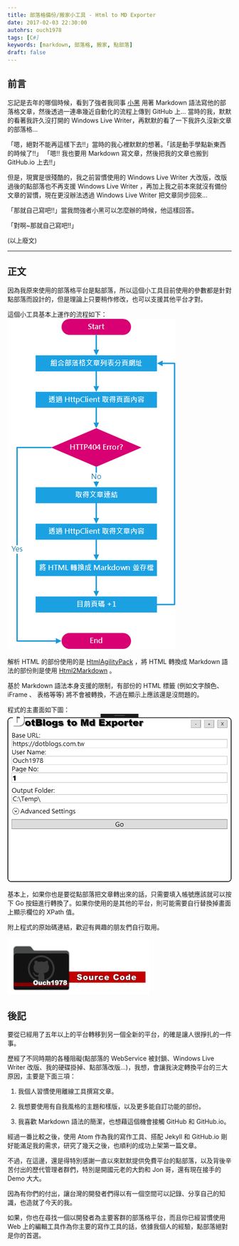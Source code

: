 ```yaml
---
title: 部落格備份/搬家小工具 - Html to MD Exporter
date: 2017-02-03 22:30:00
autohrs: ouch1978
tags: [C#]
keywords: [markdown, 部落格, 搬家, 點部落]
draft: false
---
```


## 前言

[blackie1019]: https://github.com/blackie1019 "Blackie - 強者我同事"

忘記是去年的哪個時候，看到了強者我同事 [小黑][blackie1019] 用著 Markdown 語法寫他的部落格文章，然後透過一連串幾近自動化的流程上傳到 GitHub 上...
當時的我，默默的看著我許久沒打開的 Windows Live Writer，再默默的看了一下我許久沒新文章的部落格...

<!--truncate-->

「嗯，絕對不能再這樣下去!!」當時的我心裡默默的想著。「該是動手學點新東西的時候了!!」
「嗯!! 我也要用 Markdown 寫文章，然後把我的文章也搬到 GitHub.io 上去!!」

但是，現實是很殘酷的，我之前習慣使用的 Windows Live Writer 大改版，改版過後的點部落也不再支援 Windows Live Writer ，再加上我之前本來就沒有備份文章的習慣，現在更沒辦法透過 Windows Live Writer 把文章同步回來...

「那就自己寫吧!!」當我問強者小黑可以怎麼辦的時候，他這樣回答。

「對啊~那就自己寫吧!!」

(以上廢文)

---

## 正文

因為我原來使用的部落格平台是點部落，所以這個小工具目前使用的參數都是針對點部落而設計的，但是理論上只要稍作修改，也可以支援其他平台才對。

這個小工具基本上運作的流程如下：
![HtmlToMdExporter 運作流程](01-flow-of-htm-to-md-exporter.png "HtmlToMdExporter 運作流程")

[htmlagilitypack]: https://www.nuget.org/packages/HtmlAgilityPack/ "HtmlAgilityPack"
[html2markdown]: https://www.nuget.org/packages/Html2Markdown/ "Html2Markdown"

解析 HTML 的部份使用的是 [HtmlAgilityPack][htmlagilitypack] ，將 HTML 轉換成 Markdown 語法的部份則是使用 [Html2Markdown][html2markdown] 。

基於 Markdown 語法本身支援的限制，有部份的 HTML 標籤 (例如文字顏色、 iFrame 、 表格等等) 將不會被轉換，不過在顯示上應該還是沒問題的。

程式的主畫面如下圖：
![HtmlToMdExporter 主畫面](02-main-window-of-html-to-md-exporter.png "HtmlToMdExporter 主畫面")

基本上，如果你也是要從點部落把文章轉出來的話，只需要填入帳號應該就可以按下 Go 按鈕進行轉換了。如果你使用的是其他的平台，則可能需要自行替換掉畫面上顯示欄位的 XPath 值。

附上程式的原始碼連結，歡迎有興趣的朋友們自行取用。

[![HtmlToMdExporter](/img/source-code.png)](https://github.com/Ouch1978/HtmlToMdExporter)

## 後記

要從已經用了五年以上的平台轉移到另一個全新的平台，的確是讓人很掙扎的一件事。

歷經了不同時期的各種阻礙(點部落的 WebService 被封鎖、Windows Live Writer 改版、我的硬碟掛掉、點部落改版...)，我想，會讓我決定轉換平台的三大原因，主要是下面三項：

1. 我個人習慣使用離線工具撰寫文章。

2. 我想要使用有自我風格的主題和樣版，以及更多能自訂功能的部份。

3. 我喜歡 Markdown 語法的簡潔，也想藉這個機會接觸 GitHub 和 GitHub.io。

經過一番比較之後，使用 Atom 作為我的寫作工具、搭配 Jekyll 和 GitHub.io 剛好能滿足我的需求，研究了幾天之後，也順利的成功上架第一篇文章。

不過，在這邊，還是得特別感謝一直以來默默提供免費平台的點部落，以及背後辛苦付出的歷代管理者群們，特別是開國元老的大鈞和 Jon 哥，還有現在接手的 Demo 大大。

因為有你們的付出，讓台灣的開發者們得以有一個空間可以記錄、分享自己的知識，也造就了今天的我。

如果，你也在尋找一個以開發者為主要客群的部落格平台，而且你已經習慣使用 Web 上的編輯工具作為你主要的寫作工具的話，依據我個人的經驗，點部落絕對是你的首選。
